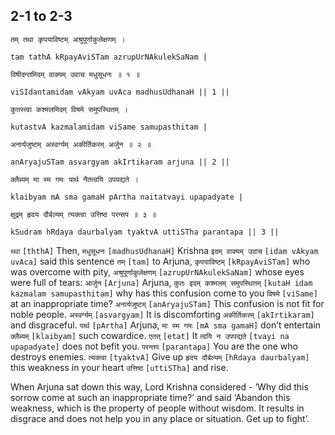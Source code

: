 ## 2-1 to 2-3


```shloka-sa
तम् तथा कृपयाविष्टम् अश्रुपूर्णाकुलेक्षणम् ।
```
```shloka-sa-hk
tam tathA kRpayAviSTam azrupUrNAkulekSaNam |
```
```shloka-sa
विषीदन्तमिदम् वाक्यम् उवाच मधुसूधनः ॥ १ ॥
```
```shloka-sa-hk
viSIdantamidam vAkyam uvAca madhusUdhanaH || 1 ||
```

```shloka-sa
कुतस्त्वा कश्मलमिदम् विषमे समुपस्थितम् ।
```
```shloka-sa-hk
kutastvA kazmalamidam viSame samupasthitam |
```
```shloka-sa
अनार्यजुष्टम् अस्वर्ग्यम् अकीर्तिकरम् अर्जुन ॥ २ ॥
```
```shloka-sa-hk
anAryajuSTam asvargyam akIrtikaram arjuna || 2 ||
```

```shloka-sa
क्लैब्यम् मा स्म गमः पार्थ नैतत्वयि उपपद्यते ।
```
```shloka-sa-hk
klaibyam mA sma gamaH pArtha naitatvayi upapadyate |
```
```shloka-sa
क्षुद्रम् हृदय दौर्बल्यम् त्यक्त्वा उत्तिष्ठ परन्तप ॥ ३ ॥
```
```shloka-sa-hk
kSudram hRdaya daurbalyam tyaktvA uttiSTha parantapa || 3 ||
```

`थ्था` `[ththA]` Then, `मधुसूधनः` `[madhusUdhanaH]` Krishna `इदम् वाक्यम् उवाच` `[idam vAkyam uvAca]` said this sentence `तम्` `[tam]` to Arjuna, `कृपयाविष्टम्` `[kRpayAviSTam]` who was overcome with pity, `अश्रुपूर्णाकुलेक्षणम्` `[azrupUrNAkulekSaNam]` whose eyes were full of tears:
`आर्जुन` `[Arjuna]` Arjuna, `कुतः इदम् कश्मलम् समुपस्थितम्` `[kutaH idam kazmalam samupasthitam]` why has this confusion come to you `विषमे` `[viSame]` at an inappropriate time? `अनार्यजुष्टम्` `[anAryajuSTam]` This confusion is not fit for noble people. `अस्वर्ग्यम्` `[asvargyam]` It is discomforting `अकीर्तिकरम्` `[akIrtikaram]` and disgraceful.
`पार्थ` `[pArtha]` Arjuna, `मा स्म गमः` `[mA sma gamaH]` don’t entertain `क्लैब्यम्` `[klaibyam]` such cowardice. `एतत्` `[etat]` It `त्वयि न उपपद्यते` `[tvayi na upapadyate]` does not befit you. `परन्तप` `[parantapa]` You are the one who destroys enemies. `त्यक्त्वा` `[tyaktvA]` Give up `हृदय दौर्बल्यम्` `[hRdaya daurbalyam]` this weakness in your heart `उत्तिष्ठ` `[uttiSTha]` and rise.

When Arjuna sat down this way, Lord Krishna considered - ‘Why did this sorrow come at such an inappropriate time?’ and said ‘Abandon this weakness, which is the property of people without wisdom. It results in disgrace and does not help you in any place or situation. Get up to fight’.

